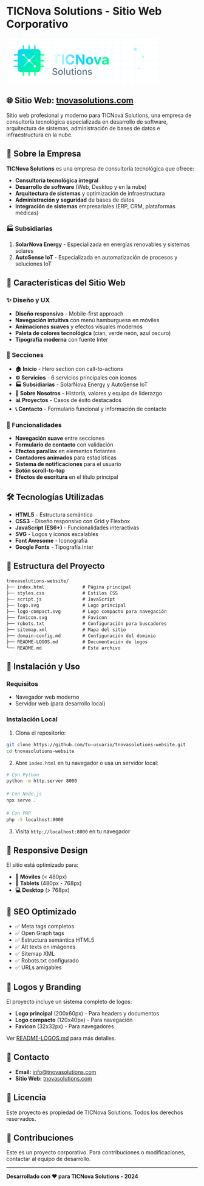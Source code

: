 # TICNova Solutions - Sitio Web Corporativo

![TICNova Solutions Logo](logo.svg)

## 🌐 Sitio Web: [tnovasolutions.com](https://tnovasolutions.com)

Sitio web profesional y moderno para TICNova Solutions, una empresa de consultoría tecnológica especializada en desarrollo de software, arquitectura de sistemas, administración de bases de datos e infraestructura en la nube.

## 🏢 Sobre la Empresa

**TICNova Solutions** es una empresa de consultoría tecnológica que ofrece:

- **Consultoría tecnológica integral**
- **Desarrollo de software** (Web, Desktop y en la nube)
- **Arquitectura de sistemas** y optimización de infraestructura
- **Administración y seguridad** de bases de datos
- **Integración de sistemas** empresariales (ERP, CRM, plataformas médicas)

### 🏭 Subsidiarias

1. **SolarNova Energy** - Especializada en energías renovables y sistemas solares
2. **AutoSense IoT** - Especializada en automatización de procesos y soluciones IoT

## 🚀 Características del Sitio Web

### ✨ Diseño y UX
- **Diseño responsivo** - Mobile-first approach
- **Navegación intuitiva** con menú hamburguesa en móviles
- **Animaciones suaves** y efectos visuales modernos
- **Paleta de colores tecnológica** (cian, verde neón, azul oscuro)
- **Tipografía moderna** con fuente Inter

### 🎨 Secciones
- **🏠 Inicio** - Hero section con call-to-actions
- **⚙️ Servicios** - 6 servicios principales con iconos
- **🏭 Subsidiarias** - SolarNova Energy y AutoSense IoT
- **👥 Sobre Nosotros** - Historia, valores y equipo de liderazgo
- **📊 Proyectos** - Casos de éxito destacados
- **📞 Contacto** - Formulario funcional y información de contacto

### 🔧 Funcionalidades
- **Navegación suave** entre secciones
- **Formulario de contacto** con validación
- **Efectos parallax** en elementos flotantes
- **Contadores animados** para estadísticas
- **Sistema de notificaciones** para el usuario
- **Botón scroll-to-top**
- **Efectos de escritura** en el título principal

## 🛠️ Tecnologías Utilizadas

- **HTML5** - Estructura semántica
- **CSS3** - Diseño responsivo con Grid y Flexbox
- **JavaScript (ES6+)** - Funcionalidades interactivas
- **SVG** - Logos y iconos escalables
- **Font Awesome** - Iconografía
- **Google Fonts** - Tipografía Inter

## 📁 Estructura del Proyecto

```
tnovasolutions-website/
├── index.html              # Página principal
├── styles.css              # Estilos CSS
├── script.js               # JavaScript
├── logo.svg                # Logo principal
├── logo-compact.svg        # Logo compacto para navegación
├── favicon.svg             # Favicon
├── robots.txt              # Configuración para buscadores
├── sitemap.xml             # Mapa del sitio
├── domain-config.md        # Configuración del dominio
├── README-LOGOS.md         # Documentación de logos
└── README.md               # Este archivo
```

## 🚀 Instalación y Uso

### Requisitos
- Navegador web moderno
- Servidor web (para desarrollo local)

### Instalación Local
1. Clona el repositorio:
```bash
git clone https://github.com/tu-usuario/tnovasolutions-website.git
cd tnovasolutions-website
```

2. Abre `index.html` en tu navegador o usa un servidor local:
```bash
# Con Python
python -m http.server 8000

# Con Node.js
npx serve .

# Con PHP
php -S localhost:8000
```

3. Visita `http://localhost:8000` en tu navegador

## 📱 Responsive Design

El sitio está optimizado para:
- **📱 Móviles** (< 480px)
- **📱 Tablets** (480px - 768px)
- **💻 Desktop** (> 768px)

## 🎯 SEO Optimizado

- ✅ Meta tags completos
- ✅ Open Graph tags
- ✅ Estructura semántica HTML5
- ✅ Alt texts en imágenes
- ✅ Sitemap XML
- ✅ Robots.txt configurado
- ✅ URLs amigables

## 🎨 Logos y Branding

El proyecto incluye un sistema completo de logos:
- **Logo principal** (200x60px) - Para headers y documentos
- **Logo compacto** (120x40px) - Para navegación
- **Favicon** (32x32px) - Para navegadores

Ver [README-LOGOS.md](README-LOGOS.md) para más detalles.

## 📧 Contacto

- **Email:** info@tnovasolutions.com
- **Sitio Web:** [tnovasolutions.com](https://tnovasolutions.com)

## 📄 Licencia

Este proyecto es propiedad de TICNova Solutions. Todos los derechos reservados.

## 🤝 Contribuciones

Este es un proyecto corporativo. Para contribuciones o modificaciones, contactar al equipo de desarrollo.

---

**Desarrollado con ❤️ para TICNova Solutions - 2024**

